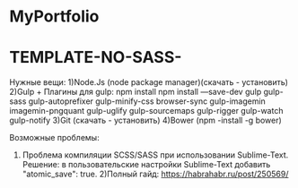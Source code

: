 # MyPortfolio
# TEMPLATE-NO-SASS-
Нужные вещи:
1)Node.Js (node package manager)(скачать - установить)
2)Gulp + Плагины для gulp:
npm install
npm install —save-dev gulp gulp-sass gulp-autoprefixer gulp-minify-css browser-sync gulp-imagemin imagemin-pngquant gulp-uglify gulp-sourcemaps gulp-rigger gulp-watch gulp-notify
3)Git (скачать - установить)
4)Bower (npm -install -g bower)





Возможные проблемы:
1) Проблема компиляции SCSS/SASS при использовании Sublime-Text. 
Решение: в пользовательские настройки Sublime-Text добавить "atomic_save": true.
2)Полный гайд: https://habrahabr.ru/post/250569/
